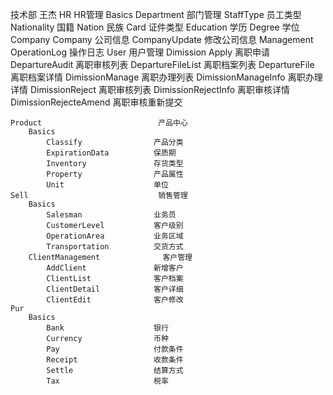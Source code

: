 技术部  王杰
    HR                               HR管理
        Basics
            Department              部门管理
            StaffType               员工类型
            Nationality             国籍
            Nation                  民族
            Card                    证件类型
            Education               学历
            Degree                  学位
        Company
            Company                 公司信息
            CompanyUpdate           修改公司信息
        Management
            OperationLog            操作日志
            User                    用户管理
        Dimission
            Apply                   离职申请
            DepartureAudit          离职审核列表
            DepartureFileList       离职档案列表
            DepartureFile           离职档案详情
            DimissionManage         离职办理列表
            DimissionManageInfo     离职办理详情
            DimissionReject         离职审核列表
            DimissionRejectInfo     离职审核详情
            DimissionRejecteAmend   离职审核重新提交

    Product                          产品中心
        Basics
            Classify                产品分类
            ExpirationData          保质期
            Inventory               存货类型
            Property                产品属性
            Unit                    单位
    Sell                             销售管理
        Basics
            Salesman                业务员
            CustomerLevel           客户级别
            OperationArea           业务区域
            Transportation          交货方式
        ClientManagement              客户管理
            AddClient               新增客户
            ClientList              客户档案
            ClientDetail            客户详细
            ClientEdit              客户修改
    Pur 
        Basics
            Bank                    银行
            Currency                币种
            Pay                     付款条件
            Receipt                 收款条件
            Settle                  结算方式
            Tax                     税率
